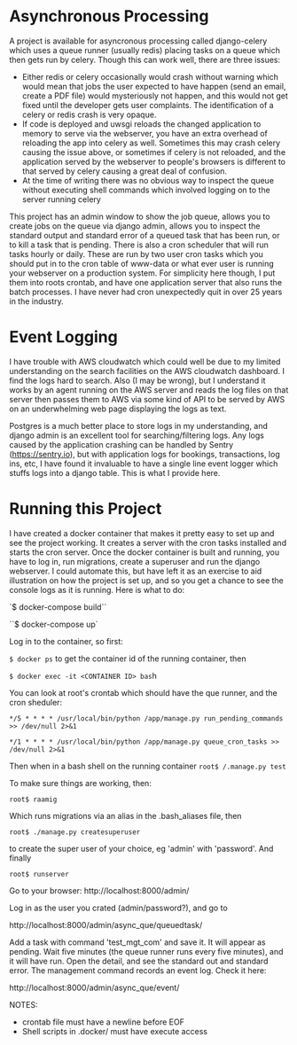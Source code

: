 # Asynchronous Processing



A project is available for asyncronous processing called django-celery which uses a queue runner (usually redis) placing tasks on a queue which then gets run by celery. Though this can work well, there are three issues:

- Either redis or celery occasionally would crash without warning which would mean that jobs the user expected to have happen (send an email, create a PDF file) would mysteriously not happen, and this would not get fixed until the developer gets user complaints. The identification of a celery or redis crash is very opaque.
- If code is deployed and uwsgi reloads the changed application to memory to serve via the webserver, you have an extra overhead of reloading the app into celery as well. Sometimes this may crash celery causing the issue above, or sometimes if celery is not reloaded, and the application served by the webserver to people's browsers is different to that served by celery causing a great deal of confusion.
- At the time of writing there  was no obvious way to inspect the queue without executing shell commands which involved logging on to the server running celery

This project has an admin window to show the job queue, allows you to create jobs on the queue via django admin, allows you to inspect the standard output and standard error of a queued task that has been run, or to kill a task that is pending. There is also a cron scheduler that will run tasks hourly or daily. These are run by two user cron tasks which you should put in to the cron table of www-data or what ever user is running your webserver on a production system. For simplicity here though, I put them into roots crontab, and have one application server that also runs the batch processes. I have never had cron unexpectedly quit in over 25 years in the industry.

# Event Logging

I have trouble with AWS cloudwatch which could well be due to my limited understanding on the search facilities on the AWS cloudwatch dashboard. I find the logs hard to search. Also (I may be wrong), but I understand it works by  an agent running on the AWS server and reads the log files on that server then passes them to AWS via some kind of API to be served by AWS on an underwhelming web page displaying the logs as text.

Postgres is a much better place to store logs in my understanding, and django admin is an excellent tool for searching/filtering logs. Any logs caused by the application crashing can be handled by Sentry (https://sentry.io), but with application logs for bookings, transactions, log ins, etc, I have found it invaluable to have a single line event logger which stuffs logs into a django table. This is what I provide here.

# Running this Project

I have created a docker container that makes it pretty easy to set up and see the project working. It creates a server with the cron tasks installed and starts the cron server. Once the docker container is built and running, you have to log in, run migrations, create a superuser and run the django webserver. I could automate this, but have left it as an exercise to aid illustration on how the project is set up, and so you get a chance to see the console logs as it is running. Here is what to do:

`$ docker-compose build``

``$ docker-compose up`

Log in to the container, so first:

`$ docker ps`
to get the container id of the running container, then

`$ docker exec -it <CONTAINER ID> bas`h

You can look at root's crontab which should have the que runner, and the cron sheduler:

`*/5 * * * * /usr/local/bin/python /app/manage.py run_pending_commands >> /dev/null 2>&1`

`*/1 * * * * /usr/local/bin/python /app/manage.py queue_cron_tasks >> /dev/null 2>&1`

Then when in a bash shell on the running container
`root$ /.manage.py test`

To make sure things are working, then:

`root$ raamig`

Which runs migrations via an alias in the .bash_aliases file, then

`root$ ./manage.py createsuperuser`

to create the super user of your choice, eg 'admin' with 'password'. And finally

`root$ runserver`

Go to your browser:
http://localhost:8000/admin/

Log in as the user you crated (admin/password?), and go to 

http://localhost:8000/admin/async_que/queuedtask/

Add a task with command 'test_mgt_com' and save it. It will appear as pending. Wait five minutes (the queue runner runs every five minutes),
and it will have run. Open the detail, and see the standard out and standard error. The management 
command records an event log. Check it here:

http://localhost:8000/admin/async_que/event/

NOTES:

- crontab file must have a newline before EOF
- Shell scripts in .docker/ must have execute access